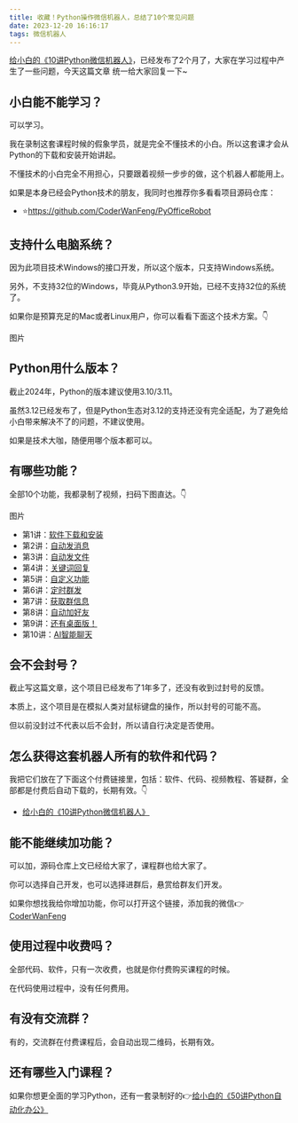 ```yaml
---
title: 收藏！Python操作微信机器人，总结了10个常见问题
date: 2023-12-20 16:16:17
tags: 微信机器人
---
```



[给小白的《10讲Python微信机器人》](https://mp.weixin.qq.com/s/2fZiSQPVtDJCz0fHtqrsVA)，已经发布了2个月了，大家在学习过程中产生了一些问题，今天这篇文章 统一给大家回复一下~


## 小白能不能学习？

可以学习。

我在录制这套课程时候的假象学员，就是完全不懂技术的小白。所以这套课才会从Python的下载和安装开始讲起。

不懂技术的小白完全不用担心，只要跟着视频一步步的做，这个机器人都能用上。

如果是本身已经会Python技术的朋友，我同时也推荐你多看看项目源码仓库：
- ⭐https://github.com/CoderWanFeng/PyOfficeRobot


## 支持什么电脑系统？

因为此项目技术Windows的接口开发，所以这个版本，只支持Windows系统。

另外，不支持32位的Windows，毕竟从Python3.9开始，已经不支持32位的系统了。

如果你是预算充足的Mac或者Linux用户，你可以看看下面这个技术方案。👇

图片

## Python用什么版本？

截止2024年，Python的版本建议使用3.10/3.11。

虽然3.12已经发布了，但是Python生态对3.12的支持还没有完全适配，为了避免给小白带来解决不了的问题，不建议使用。


如果是技术大咖，随便用哪个版本都可以。


## 有哪些功能？


全部10个功能，我都录制了视频，扫码下图直达。👇

图片

- 第1讲：[软件下载和安装](https://mp.weixin.qq.com/s/g9nejIxuitwRzl5NMi177w)
- 第2讲：[自动发消息](https://mp.weixin.qq.com/s/g9nejIxuitwRzl5NMi177w)
- 第3讲：[自动发文件](https://mp.weixin.qq.com/s/g9nejIxuitwRzl5NMi177w)
- 第4讲：[关键词回复](https://mp.weixin.qq.com/s/g9nejIxuitwRzl5NMi177w)
- 第5讲：[自定义功能](https://mp.weixin.qq.com/s/g9nejIxuitwRzl5NMi177w)
- 第6讲：[定时群发](https://mp.weixin.qq.com/s/g9nejIxuitwRzl5NMi177w)
- 第7讲：[获取群信息](https://mp.weixin.qq.com/s/g9nejIxuitwRzl5NMi177w)
- 第8讲：[自动加好友](https://mp.weixin.qq.com/s/g9nejIxuitwRzl5NMi177w)
- 第9讲：[还有桌面版！](https://mp.weixin.qq.com/s/g9nejIxuitwRzl5NMi177w)
- 第10讲：[AI智能聊天](https://mp.weixin.qq.com/s/g9nejIxuitwRzl5NMi177w)



## 会不会封号？

截止写这篇文章，这个项目已经发布了1年多了，还没有收到过封号的反馈。

本质上，这个项目是在模拟人类对鼠标键盘的操作，所以封号的可能不高。

但以前没封过不代表以后不会封，所以请自行决定是否使用。

## 怎么获得这套机器人所有的软件和代码？

我把它们放在了下面这个付费链接里，包括：软件、代码、视频教程、答疑群，全部都是付费后自动下载的，长期有效。👇

- [给小白的《10讲Python微信机器人》](https://mp.weixin.qq.com/s/2fZiSQPVtDJCz0fHtqrsVA)



## 能不能继续加功能？

可以加，源码仓库上文已经给大家了，课程群也给大家了。

你可以选择自己开发，也可以选择进群后，悬赏给群友们开发。

如果你想找我给你增加功能，你可以打开这个链接，添加我的微信👉[CoderWanFeng](https://mp.weixin.qq.com/s/Nt8E8vC-ZsoN1McTOYbY2g)

## 使用过程中收费吗？

全部代码、软件，只有一次收费，也就是你付费购买课程的时候。

在代码使用过程中，没有任何费用。

## 有没有交流群？

有的，交流群在付费课程后，会自动出现二维码，长期有效。


## 还有哪些入门课程？


如果你想更全面的学习Python，还有一套录制好的👉[给小白的《50讲Python自动化办公》](https://www.python-office.com/course/50-python-office.html)



